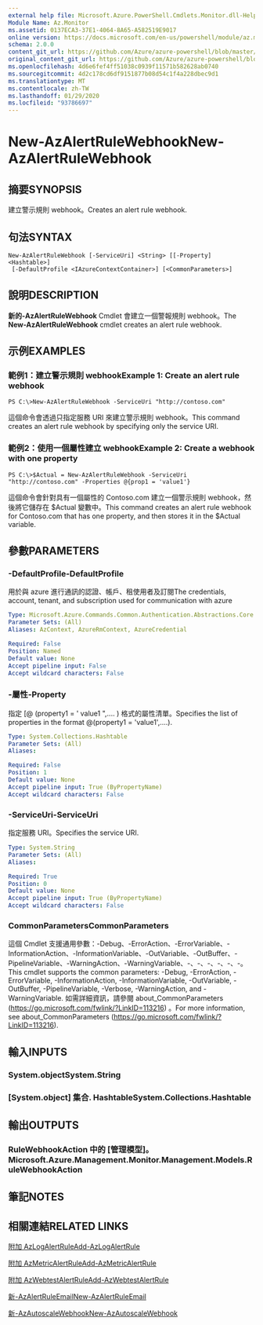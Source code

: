 ```yaml
---
external help file: Microsoft.Azure.PowerShell.Cmdlets.Monitor.dll-Help.xml
Module Name: Az.Monitor
ms.assetid: 0137ECA3-37E1-4064-8A65-A582519E9017
online version: https://docs.microsoft.com/en-us/powershell/module/az.monitor/new-azalertrulewebhook
schema: 2.0.0
content_git_url: https://github.com/Azure/azure-powershell/blob/master/src/Monitor/Monitor/help/New-AzAlertRuleWebhook.md
original_content_git_url: https://github.com/Azure/azure-powershell/blob/master/src/Monitor/Monitor/help/New-AzAlertRuleWebhook.md
ms.openlocfilehash: 4d6e6fef4ff51038c0939f11571b582628ab0740
ms.sourcegitcommit: 4d2c178cd6df9151877b08d54c1f4a228dbec9d1
ms.translationtype: MT
ms.contentlocale: zh-TW
ms.lasthandoff: 01/29/2020
ms.locfileid: "93786697"
---
```

# <span data-ttu-id="5399d-101">New-AzAlertRuleWebhook</span><span class="sxs-lookup"><span data-stu-id="5399d-101">New-AzAlertRuleWebhook</span></span>

## <span data-ttu-id="5399d-102">摘要</span><span class="sxs-lookup"><span data-stu-id="5399d-102">SYNOPSIS</span></span>
<span data-ttu-id="5399d-103">建立警示規則 webhook。</span><span class="sxs-lookup"><span data-stu-id="5399d-103">Creates an alert rule webhook.</span></span>

## <span data-ttu-id="5399d-104">句法</span><span class="sxs-lookup"><span data-stu-id="5399d-104">SYNTAX</span></span>

```
New-AzAlertRuleWebhook [-ServiceUri] <String> [[-Property] <Hashtable>]
 [-DefaultProfile <IAzureContextContainer>] [<CommonParameters>]
```

## <span data-ttu-id="5399d-105">說明</span><span class="sxs-lookup"><span data-stu-id="5399d-105">DESCRIPTION</span></span>
<span data-ttu-id="5399d-106">**新的-AzAlertRuleWebhook** Cmdlet 會建立一個警報規則 webhook。</span><span class="sxs-lookup"><span data-stu-id="5399d-106">The **New-AzAlertRuleWebhook** cmdlet creates an alert rule webhook.</span></span>

## <span data-ttu-id="5399d-107">示例</span><span class="sxs-lookup"><span data-stu-id="5399d-107">EXAMPLES</span></span>

### <span data-ttu-id="5399d-108">範例1：建立警示規則 webhook</span><span class="sxs-lookup"><span data-stu-id="5399d-108">Example 1: Create an alert rule webhook</span></span>
```
PS C:\>New-AzAlertRuleWebhook -ServiceUri "http://contoso.com"
```

<span data-ttu-id="5399d-109">這個命令會透過只指定服務 URI 來建立警示規則 webhook。</span><span class="sxs-lookup"><span data-stu-id="5399d-109">This command creates an alert rule webhook by specifying only the service URI.</span></span>

### <span data-ttu-id="5399d-110">範例2：使用一個屬性建立 webhook</span><span class="sxs-lookup"><span data-stu-id="5399d-110">Example 2: Create a webhook with one property</span></span>
```
PS C:\>$Actual = New-AzAlertRuleWebhook -ServiceUri "http://contoso.com" -Properties @{prop1 = 'value1'}
```

<span data-ttu-id="5399d-111">這個命令會針對具有一個屬性的 Contoso.com 建立一個警示規則 webhook，然後將它儲存在 $Actual 變數中。</span><span class="sxs-lookup"><span data-stu-id="5399d-111">This command creates an alert rule webhook for Contoso.com that has one property, and then stores it in the $Actual variable.</span></span>

## <span data-ttu-id="5399d-112">參數</span><span class="sxs-lookup"><span data-stu-id="5399d-112">PARAMETERS</span></span>

### <span data-ttu-id="5399d-113">-DefaultProfile</span><span class="sxs-lookup"><span data-stu-id="5399d-113">-DefaultProfile</span></span>
<span data-ttu-id="5399d-114">用於與 azure 進行通訊的認證、帳戶、租使用者及訂閱</span><span class="sxs-lookup"><span data-stu-id="5399d-114">The credentials, account, tenant, and subscription used for communication with azure</span></span>

```yaml
Type: Microsoft.Azure.Commands.Common.Authentication.Abstractions.Core.IAzureContextContainer
Parameter Sets: (All)
Aliases: AzContext, AzureRmContext, AzureCredential

Required: False
Position: Named
Default value: None
Accept pipeline input: False
Accept wildcard characters: False
```

### <span data-ttu-id="5399d-115">-屬性</span><span class="sxs-lookup"><span data-stu-id="5399d-115">-Property</span></span>
<span data-ttu-id="5399d-116">指定 [@ (property1 = ' value1 ",.... ) 格式的屬性清單。</span><span class="sxs-lookup"><span data-stu-id="5399d-116">Specifies the list of properties in the format @(property1 = 'value1',....).</span></span>

```yaml
Type: System.Collections.Hashtable
Parameter Sets: (All)
Aliases:

Required: False
Position: 1
Default value: None
Accept pipeline input: True (ByPropertyName)
Accept wildcard characters: False
```

### <span data-ttu-id="5399d-117">-ServiceUri</span><span class="sxs-lookup"><span data-stu-id="5399d-117">-ServiceUri</span></span>
<span data-ttu-id="5399d-118">指定服務 URI。</span><span class="sxs-lookup"><span data-stu-id="5399d-118">Specifies the service URI.</span></span>

```yaml
Type: System.String
Parameter Sets: (All)
Aliases:

Required: True
Position: 0
Default value: None
Accept pipeline input: True (ByPropertyName)
Accept wildcard characters: False
```

### <span data-ttu-id="5399d-119">CommonParameters</span><span class="sxs-lookup"><span data-stu-id="5399d-119">CommonParameters</span></span>
<span data-ttu-id="5399d-120">這個 Cmdlet 支援通用參數：-Debug、-ErrorAction、-ErrorVariable、-InformationAction、-InformationVariable、-OutVariable、-OutBuffer、-PipelineVariable、-WarningAction、-WarningVariable、-、-、-、-、-、-。</span><span class="sxs-lookup"><span data-stu-id="5399d-120">This cmdlet supports the common parameters: -Debug, -ErrorAction, -ErrorVariable, -InformationAction, -InformationVariable, -OutVariable, -OutBuffer, -PipelineVariable, -Verbose, -WarningAction, and -WarningVariable.</span></span> <span data-ttu-id="5399d-121">如需詳細資訊，請參閱 about_CommonParameters (https://go.microsoft.com/fwlink/?LinkID=113216) 。</span><span class="sxs-lookup"><span data-stu-id="5399d-121">For more information, see about_CommonParameters (https://go.microsoft.com/fwlink/?LinkID=113216).</span></span>

## <span data-ttu-id="5399d-122">輸入</span><span class="sxs-lookup"><span data-stu-id="5399d-122">INPUTS</span></span>

### <span data-ttu-id="5399d-123">System.object</span><span class="sxs-lookup"><span data-stu-id="5399d-123">System.String</span></span>

### <span data-ttu-id="5399d-124">[System.object] 集合. Hashtable</span><span class="sxs-lookup"><span data-stu-id="5399d-124">System.Collections.Hashtable</span></span>

## <span data-ttu-id="5399d-125">輸出</span><span class="sxs-lookup"><span data-stu-id="5399d-125">OUTPUTS</span></span>

### <span data-ttu-id="5399d-126">RuleWebhookAction 中的 [管理模型]。</span><span class="sxs-lookup"><span data-stu-id="5399d-126">Microsoft.Azure.Management.Monitor.Management.Models.RuleWebhookAction</span></span>

## <span data-ttu-id="5399d-127">筆記</span><span class="sxs-lookup"><span data-stu-id="5399d-127">NOTES</span></span>

## <span data-ttu-id="5399d-128">相關連結</span><span class="sxs-lookup"><span data-stu-id="5399d-128">RELATED LINKS</span></span>

[<span data-ttu-id="5399d-129">附加 AzLogAlertRule</span><span class="sxs-lookup"><span data-stu-id="5399d-129">Add-AzLogAlertRule</span></span>](./Add-AzLogAlertRule.md)

[<span data-ttu-id="5399d-130">附加 AzMetricAlertRule</span><span class="sxs-lookup"><span data-stu-id="5399d-130">Add-AzMetricAlertRule</span></span>](./Add-AzMetricAlertRule.md)

[<span data-ttu-id="5399d-131">附加 AzWebtestAlertRule</span><span class="sxs-lookup"><span data-stu-id="5399d-131">Add-AzWebtestAlertRule</span></span>](./Add-AzWebtestAlertRule.md)

[<span data-ttu-id="5399d-132">新-AzAlertRuleEmail</span><span class="sxs-lookup"><span data-stu-id="5399d-132">New-AzAlertRuleEmail</span></span>](./New-AzAlertRuleEmail.md)

[<span data-ttu-id="5399d-133">新-AzAutoscaleWebhook</span><span class="sxs-lookup"><span data-stu-id="5399d-133">New-AzAutoscaleWebhook</span></span>](./New-AzAutoscaleWebhook.md)


